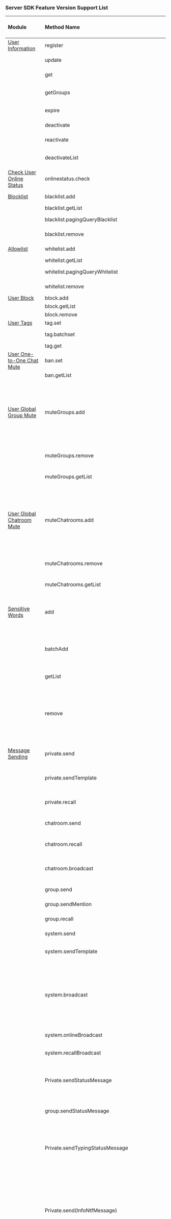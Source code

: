 ### Server SDK Feature Version Support List


| Module                                                                                              | Method Name                                  | Description                                                                                                                                                                              | Supported Versions (Tags) |
|:------------------------------------------------------------------------------------------------|:-------------------------------------|:-----------------------------------------------------------------------------------------------------------------------------------------------------------------------------------------|:--------------------------|
| [User Information](./src/main/java/io/rong/methods/user/User.java)                                          | register                             | Register and obtain token                                                                                                                                                                | 3.0.1                     |
|                                                                                                 | update                               | Update user information                                                                                                                                                                  | 3.0.1                     |
|                                                                                                 | get                                  | Query user information                                                                                                                                                                   | 3.0.8                     |
|                                                                                                 | getGroups                            | Query groups the user belongs to                                                                                                                                                         | 3.2.3                     |
|                                                                                                 | expire                               | Token invalidation                                                                                                                                                                       | 3.2.11                    |
|                                                                                                 | deactivate                           | User deactivation                                                                                                                                                                        | 3.3.2                     |
|                                                                                                 | reactivate                           | Reactivate user ID                                                                                                                                                                       | 3.3.5                     |
|                                                                                                 | deactivateList                       | Query deactivated users                                                                                                                                                                  | 3.3.2                     |
| [Check User Online Status](./src/main/java/io/rong/methods/user/onlinestatus/OnlineStatus.java)                 | onlinestatus.check                   | Check user online status                                                                                                                                                                 | 3.0.1                     |
| [Blocklist](./src/main/java/io/rong/methods/user/blacklist/Blacklist.java)                            | blacklist.add                        | Add to blocklist                                                                                                                                                                         | 3.0.1                     |
|                                                                                                 | blacklist.getList                    | Get blocklist                                                                                                                                                                            | 3.0.1                     |
|                                                                                                 | blacklist.pagingQueryBlacklist       | Paginate blocklist                                                                                                                                                                       | 3.6.2                     |
|                                                                                                 | blacklist.remove                     | Remove from blocklist                                                                                                                                                                    | 3.0.1                     |
| [Allowlist](./src/main/java/io/rong/methods/user/whitelist/Whitelist.java)                            | whitelist.add                        | Add to allowlist                                                                                                                                                                         | 3.0.7                     |
|                                                                                                 | whitelist.getList                    | Get allowlist                                                                                                                                                                            | 3.0.7                     |
|                                                                                                 | whitelist.pagingQueryWhitelist       | Paginate allowlist                                                                                                                                                                       | 3.6.2                     |
|                                                                                                 | whitelist.remove                     | Remove from allowlist                                                                                                                                                                    | 3.0.7                     |
| [User Block](./src/main/java/io/rong/methods/user/block/Block.java)                                   | block.add                            | Block user                                                                                                                                                                               | 3.0.1                     |
|                                                                                                 | block.getList                        | Get blocklist                                                                                                                                                                            | 3.0.1                     |
|                                                                                                 | block.remove                         | Unblock user                                                                                                                                                                             | 3.0.1                     |
| [User Tags](./src/main/java/io/rong/methods/user/tag/Tag.java)                                       | tag.set                              | Add user tags                                                                                                                                                                            |                           |
|                                                                                                 | tag.batchset                         | Batch add user tags                                                                                                                                                                      | 3.0.4                     |
|                                                                                                 | tag.get                              | Get user tags                                                                                                                                                                            | 3.0.4                     |
| [User One-to-One Chat Mute](./src/main/java/io/rong/methods/user/chat/Ban.java)                                    | ban.set                              | Add user tags                                                                                                                                                                            | 3.2.11                    |
|                                                                                                 | ban.getList                          | Get user tags                                                                                                                                                                            | 3.2.11                    |
| [User Global Group Mute](./src/main/java/io/rong/methods/user/mute/MuteGroups.java)                            | muteGroups.add                       | Add global group mute user, after adding, the user cannot send messages in all groups under the application                                                                              | 3.0.2                     |
|                                                                                                 | muteGroups.remove                    | Remove global group mute user                                                                                                                                                            | 3.0.2                     |
|                                                                                                 | muteGroups.getList                   | Get global group mute user list                                                                                                                                                          | 3.0.2                     |
| [User Global Chatroom Mute](./src/main/java/io/rong/methods/user/mute/MuteChatrooms.java)                       | muteChatrooms.add                    | Add global chatroom mute user, after adding, the user cannot send messages in all chatrooms under the application                                                                        | 3.0.2                     |
|                                                                                                 | muteChatrooms.remove                 | Remove global chatroom mute user                                                                                                                                                         | 3.0.2                     |
|                                                                                                 | muteChatrooms.getList                | Get global chatroom mute user list                                                                                                                                                       | 3.0.2                     |
| [Sensitive Words](./src/main/java/io/rong/methods/sensitive/SensitiveWord.java)                             | add                                  | Add sensitive words, which take effect by default after 30 minutes                                                                                                                       | 3.0.1                     |
|                                                                                                 | batchAdd                             | Batch add sensitive words, which take effect by default after 30 minutes                                                                                                                 | 3.4.0                     |
|                                                                                                 | getList                              | Get sensitive word list                                                                                                                                                                  | 3.0.1                     |
|                                                                                                 | remove                               | Remove sensitive words, supports batch removal, which takes effect by default after 2 hours                                                                                              | 3.0.1                     |
| [Message Sending](./src/main/java/io/rong/methods/message/)                                                | private.send                         | Send one-to-one chat message                                                                                                                                                             | 3.0.1                     |
|                                                                                                 | private.sendTemplate                 | Send one-to-one chat template message                                                                                                                                                    | 3.0.1                     |
|                                                                                                 | private.recall                       | Recall one-to-one chat message                                                                                                                                                           | 3.0.1                     |
|                                                                                                 | chatroom.send                        | Send chatroom message                                                                                                                                                                    | 3.0.1                     |
|                                                                                                 | chatroom.recall                      | Recall chatroom message                                                                                                                                                                  | 3.0.7                     |
|                                                                                                 | chatroom.broadcast                   | Send chatroom broadcast message                                                                                                                                                          | 3.0.1                     |
|                                                                                                 | group.send                           | Send group message                                                                                                                                                                       | 3.0.1                     |
|                                                                                                 | group.sendMention                    | Send group @ message                                                                                                                                                                     | 3.1.6                     |
|                                                                                                 | group.recall                         | Recall group message                                                                                                                                                                     | 3.0.1                     |
|                                                                                                 | system.send                          | Send system message                                                                                                                                                                      | 3.0.1                     |
|                                                                                                 | system.sendTemplate                  | Send system template message                                                                                                                                                             | 3.0.1                     |
|                                                                                                 | system.broadcast                     | Send broadcast message, each application can only send 2 times per hour and up to 3 times per day.                                                                                       | 3.0.1                     |
|                                                                                                 | system.onlineBroadcast               | Broadcast to online users                                                                                                                                                                | 3.2.11                    |
|                                                                                                 | system.recallBroadcast               | Recall all landing notifications                                                                                                                                                         | 3.2.11                    |
|                                                                                                 | Private.sendStatusMessage            | Support sending one-to-one chat status message                                                                                                                                           | 3.1.7                     |
|                                                                                                 | group.sendStatusMessage              | Support sending group chat status message                                                                                                                                                | 3.1.7                     |
|                                                                                                 | Private.sendTypingStatusMessage      | Support sending typing status message, only for one-to-one chat text messages                                                                                                            | 3.1.7                     |
|                                                                                                 | Private.send(InfoNtfMessage)         | Support sending gray bar message (received by all group members, specified group members, or one-to-one chat gray bar message)                                                           | 3.1.8                     |
|                                                                                                 | Private.send(ReadReceiptMessage)     | Support sending one-to-one chat read receipt message, with configurable conversation type                                                                                                | 3.1.8                     |
|                                                                                                 | Private.send - SightMessage          | Support sending short video type message                                                                                                                                                 | 3.1.10                    |
|                                                                                                 | Private.send - FileMessage           | Support sending file type message                                                                                                                                                        | 3.1.10                    |
| [Message History](./src/main/java/io/rong/methods/message/history/History.java)                          | message.history.get                  | Get message history download URL                                                                                                                                                         | 3.0.1                     |
|                                                                                                 | message.history.remove               | Delete message history                                                                                                                                                                   | 3.0.1                     |
|                                                                                                 | message.history.queryPrivateHistoryMessage               | Query the history message of one-to-one chat                                                                                                                                             | 3.9.0                     |
|                                                                                                 | message.history.queryGroupHistoryMessage               | Query the history message of group chat                                                                                                                                                  | 4.0.0                     |
|                                                                                                 | message.history.queryUltraGroupHistoryMessage               | Query the history message of ultra group chat                                                                                                                                            | 4.0.0                    |
|                                                                                                 | message.history.queryChatroomHistoryMessage               | Query the history message of chatroom                                                                                                                                                    | 4.0.0                    |
| [Broadcast Push](./src/main/java/io/rong/methods/push/Push.java)                                          | Push.push                            | Send push notification, combined with broadcast messages, each application can only send 2 times per hour and up to 3 times per day.                                                     | 3.0.4                     |
|                                                                                                 | Push.message                         | Send broadcast message, combined with push notifications, each application can only send 2 times per hour and up to 3 times per day.                                                     | 3.0.4                     |
| [Group](./src/main/java/io/rong/methods/group/Group.java)                                          | create                               | Create group                                                                                                                                                                             | 3.0.1                     |
|                                                                                                 | sync                                 | Sync group relationships                                                                                                                                                                 | 3.0.1                     |
|                                                                                                 | update                               | Update group information                                                                                                                                                                 | 3.0.1                     |
|                                                                                                 | get                                  | Get group information                                                                                                                                                                    | 3.0.1                     |
|                                                                                                 | invite                               | Invite users to join group                                                                                                                                                               | 3.0.1                     |
|                                                                                                 | quit                                 | Quit group                                                                                                                                                                               | 3.0.1                     |
|                                                                                                 | dismiss                              | Dismiss group                                                                                                                                                                            | 3.0.1                     |
| [User Specified Group Mute](./src/main/java/io/rong/methods/group/mute/MuteMembers.java)                          | muteMembers.add                      | Add specified group mute user, the user cannot send messages in the specified group                                                                                                      | 3.0.2                     |
|                                                                                                 | muteMembers.remove                   | Remove specified group mute user                                                                                                                                                         | 3.0.2                     |
|                                                                                                 | muteMembers.getList                  | Get specified group mute user list                                                                                                                                                       | 3.0.2                     |
| [Specified Group All Members Mute](./src/main/java/io/rong/methods/group/mute/MuteAllMembers.java)                      | muteAllMembers.add                   | Add specified group all members mute, after adding, all users in the group cannot send messages in this group                                                                            | 3.0.2                     |
|                                                                                                 | muteAllMembers.remove                | Remove specified group all members mute                                                                                                                                                  | 3.0.2                     |
|                                                                                                 | muteAllMembers.getList               | Get group mute list                                                                                                                                                                      | 3.0.2                     |
| [Group Mute Allowlist](./src/main/java/io/rong/methods/group/mute/whitelist/User.java)                      | muteWhiteList.user.add               | Add group mute allowlist user, after the group is muted, users in the allowlist can send messages in the group                                                                           | 3.0.2                     |
|                                                                                                 | muteWhiteList.user.remove            | Remove group mute allowlist user                                                                                                                                                         | 3.0.2                     |
|                                                                                                 | muteWhiteList.user.getList           | Get group mute allowlist user list                                                                                                                                                       | 3.0.2                     |
| [Conversation](./src/main/java/io/rong/methods/conversation/Conversation.java)              | mute                                 | Add do not disturb conversation                                                                                                                                                          | 3.0.1                     |
|                                                                                                 | unMute                               | Remove do not disturb conversation                                                                                                                                                       | 3.0.1                     |
|                                                                                                 | get                                  | Get do not disturb conversation status                                                                                                                                                   | 3.0.1                     |
|                                                                                                 | setTop                               | Pin conversation                                                                                                                                                                         | 3.7.0                     |
| [Chatroom](./src/main/java/io/rong/methods/chatroom/Chatroom.java)                                   | create                               | Create chatroom                                                                                                                                                                          | 3.0.1                     |
|                                                                                                 | destroy                              | Destroy chatroom                                                                                                                                                                         | 3.0.1                     |
|                                                                                                 | get                                  | Query chatroom information                                                                                                                                                               | 3.0.1                     |
|                                                                                                 | isExist                              | Check if user is in chatroom                                                                                                                                                             | 3.0.1                     |
|                                                                                                 | createV2                             | Create chatroom method V2                                                                                                                                                                | 3.3.3                     |
|                                                                                                 | setDestroyType                       | Set chatroom destruction type                                                                                                                                                            | 3.3.3                     |
|                                                                                                 | query                                | Query chatroom information                                                                                                                                                               | 3.3.3                     |
| [Chatroom Block](./src/main/java/io/rong/methods/chatroom/block/Block.java)                              | block.add                            | Add chatroom block user, after blocking, the user cannot join the chatroom, and if the user is in the chatroom, they will be kicked out                                                  | 3.0.1                     |
|                                                                                                 | block.getList                        | Get chatroom block user list                                                                                                                                                             | 3.0.1                     |
|                                                                                                 | block.remove                         | Remove chatroom block user                                                                                                                                                               | 3.0.1                     |
| [Chatroom Mute](./src/main/java/io/rong/methods/chatroom/mute/MuteMembers.java)                         | muteMembers.add                      | Add chatroom mute user, the user cannot send messages in the chatroom                                                                                                                    | 3.0.2                     |
|                                                                                                 | muteMembers.getList                  | Get chatroom mute user list                                                                                                                                                              | 3.0.2                     |
|                                                                                                 | muteMembers.remove                   | Remove chatroom mute user                                                                                                                                                                | 3.0.2                     |
| [Chatroom Message Priority](./src/main/java/io/rong/methods/chatroom/demotion/Demotion.java)                     | demotion.add                         | Add chatroom low priority message, after adding, when server pressure is high due to a surge in messages, low priority messages will be discarded by default                             | 3.0.1                     |
|                                                                                                 | demotion.getList                     | Query chatroom low priority message list                                                                                                                                                 | 3.0.1                     |
|                                                                                                 | demotion.remove                      | Remove chatroom low priority message                                                                                                                                                     | 3.0.1                     |
| [Chatroom Message Distribution Control](./src/main/java/io/rong/methods/chatroom/distribute/Distribute.java)                | distribute.stop                      | Stop chatroom message distribution, the server will not send downstream messages after receiving upstream messages                                                                       | 3.0.1                     |
|                                                                                                 | distribute.resume                    | Resume chatroom message distribution                                                                                                                                                     | 3.0.1                     |
| [Chatroom Keepalive](./src/main/java/io/rong/methods/chatroom/keepalive/Keepalive.java)                      | keepalive.add                        | Add keepalive chatroom, keepalive chatrooms will not be automatically destroyed                                                                                                          | 3.0.1                     |
|                                                                                                 | keepalive.remove                     | Remove keepalive chatroom                                                                                                                                                                | 3.0.1                     |
|                                                                                                 | keepalive.getList                    | Get keepalive chatroom list                                                                                                                                                              | 3.0.1                     |
| [Chatroom Message Allowlist](./src/main/java/io/rong/methods/chatroom/whitelist/Messages.java)                    | whiteList.message.add                | Add allowlist message type, message types in the allowlist will not be discarded when server pressure is high due to a surge in messages, ensuring message delivery                      | 3.0.1                     |
|                                                                                                 | whiteList.message.remove             | Remove allowlist message type                                                                                                                                                            | 3.0.1                     |
|                                                                                                 | whiteList.message.getList            | Get allowlist message type list                                                                                                                                                          | 3.0.1                     |
| [Chatroom User Allowlist](./src/main/java/io/rong/methods/chatroom/whitelist/User.java)                        | whiteList.user.add                   | Add allowlist user, messages sent by users in the allowlist will not be discarded when server pressure is high due to a surge in messages, ensuring message delivery                     | 3.0.1                     |
|                                                                                                 | whiteList.user.remove                | Remove allowlist user                                                                                                                                                                    | 3.0.1                     |
|                                                                                                 | whiteList.user.getList               | Get allowlist user list                                                                                                                                                                  | 3.0.1                     |
| [Chatroom Attribute Setting](./src/main/java/io/rong/methods/chatroom/entry/ChatroomEntry.java)                    | ChatroomEntry.set                    | Set chatroom attributes                                                                                                                                                                  | 3.1.9                     |
|                                                                                                 | ChatroomEntry.remove                 | Delete chatroom attributes                                                                                                                                                               | 3.1.9                     |
|                                                                                                 | ChatroomEntry.query                  | Query chatroom attributes                                                                                                                                                                | 3.1.9                     |
|                                                                                                 | ChatroomEntry.batchSet               | Batch set chatroom attributes (KV)                                                                                                                                                       | 3.3.3                     |
| [Chatroom All Members Mute](./src/main/java/io/rong/methods/chatroom/ban/BanAllMember.java)                     | BanAllMember.add                     | Set all members mute in a chatroom, after setting, all members in the chatroom cannot send messages through the terminal SDK.                                                            | 3.2.8                     |
|                                                                                                 | BanAllMember.remove                  | Remove all members mute                                                                                                                                                                  | 3.2.8                     |
|                                                                                                 | BanAllMember.check                   | Check mute status                                                                                                                                                                        | 3.2.8                     |
|                                                                                                 | BanAllMember.getList                 | Get mute list                                                                                                                                                                            | 3.2.8                     |
| [Chatroom All Members Mute Allowlist](./src/main/java/io/rong/methods/chatroom/ban/BanAllMemberWhitelist.java)         | BanAllMemberWhitelist.add            | After adding a user to the allowlist, if the user is muted in the chatroom, the allowlist permission takes precedence over the chatroom member mute, allowing the user to send messages. | 3.2.8                     |
|                                                                                                 | BanAllMemberWhitelist.remove         | Remove all members mute                                                                                                                                                                  | 3.2.8                     |
|                                                                                                 | BanAllMemberWhitelist.getList        | Get mute list                                                                                                                                                                            | 3.2.8                     |
| [Message Extension](./src/main/java/io/rong/methods/message/expansion/Expansion.java)                        | Expansion.add                        | Set message extension, when sending a message, if expansion is set to true, you can set extended information for the message, up to 100 extended attributes can be set each time,        
|                                                                                                 | system.broadcast                     | Send broadcast messages. Each application can send a maximum of 2 times per hour and 3 times per day.                                                                                    | 3.0.1                     |
|                                                                                                 | system.onlineBroadcast               | Broadcast to online users                                                                                                                                                                | 3.2.11                    |
|                                                                                                 | system.recallBroadcast               | Recall broadcast messages with full delivery notification                                                                                                                                | 3.2.11                    |
|                                                                                                 | Private.sendStatusMessage            | Supports sending one-to-one chat status messages                                                                                                                                         | 3.1.7                     |
|                                                                                                 | group.sendStatusMessage              | Supports sending group chat status messages                                                                                                                                              | 3.1.7                     |
|                                                                                                 | Private.sendTypingStatusMessage      | Supports sending typing status messages, only for one-to-one text messages                                                                                                               | 3.1.7                     |
|                                                                                                 | Private.send(InfoNtfMessage)         | Supports sending gray bar messages (received by all group members, specified group users, and one-to-one gray bar messages)                                                              | 3.1.8                     |
|                                                                                                 | Private.send(ReadReceiptMessage)     | Supports sending one-to-one read receipt messages, with configurable conversation types                                                                                                  | 3.1.8                     |
|                                                                                                 | Private.send - SightMessage          | Supports sending short video type messages                                                                                                                                               | 3.1.10                    |
|                                                                                                 | Private.send - FileMessage           | Supports sending file type messages                                                                                                                                                      | 3.1.10                    |
| [Message History](./src/main/java/io/rong/methods/message/history/History.java)                          | message.history.get                  | Get the download URL for message history records                                                                                                                                         | 3.0.1                     |
|                                                                                                 | message.history.remove               | Method to delete message history records                                                                                                                                                 | 3.0.1                     |
| [Broadcast Push](./src/main/java/io/rong/methods/push/Push.java)                                          | Push.push                            | Send push notifications. Combined with broadcast messages, each application can send a maximum of 2 times per hour and 3 times per day.                                                  | 3.0.4                     |
|                                                                                                 | Push.message                         | Send broadcast messages. Combined with push notifications, each application can send a maximum of 2 times per hour and 3 times per day.                                                  | 3.0.4                     |
| [Group](./src/main/java/io/rong/methods/group/Group.java)                                          | create                               | Create a group                                                                                                                                                                           | 3.0.1                     |
|                                                                                                 | sync                                 | Synchronize group relationships                                                                                                                                                          | 3.0.1                     |
|                                                                                                 | update                               | Update group information                                                                                                                                                                 | 3.0.1                     |
|                                                                                                 | get                                  | Get group information                                                                                                                                                                    | 3.0.1                     |
|                                                                                                 | invite                               | Invite users to join a group                                                                                                                                                             | 3.0.1                     |
|                                                                                                 | quit                                 | Quit a group                                                                                                                                                                             | 3.0.1                     |
|                                                                                                 | dismiss                              | Dismiss a group                                                                                                                                                                          | 3.0.1                     |
| [User-Specific Group Mute](./src/main/java/io/rong/methods/group/mute/MuteMembers.java)                          | muteMembers.add                      | Add a user to the mute list for a specific group. The user cannot send messages in the specified group.                                                                                  | 3.0.2                     |
|                                                                                                 | muteMembers.remove                   | Remove a user from the mute list for a specific group                                                                                                                                    | 3.0.2                     |
|                                                                                                 | muteMembers.getList                  | Get the list of muted users for a specific group                                                                                                                                         | 3.0.2                     |
| [All Members Mute in Specific Group](./src/main/java/io/rong/methods/group/mute/MuteAllMembers.java)                      | muteAllMembers.add                   | Mute all members in a specific group. After adding, all users in the group cannot send messages in the group.                                                                            | 3.0.2                     |
|                                                                                                 | muteAllMembers.remove                | Remove the mute for all members in a specific group                                                                                                                                      | 3.0.2                     |
|                                                                                                 | muteAllMembers.getList               | Get the list of muted groups                                                                                                                                                             | 3.0.2                     |
| [Group Mute Allowlist](./src/main/java/io/rong/methods/group/mute/whitelist/User.java)                      | muteWhiteList.user.add               | Add a user to the allowlist for a muted group. After the group is muted, users in the allowlist can send messages in the group.                                                          | 3.0.2                     |
|                                                                                                 | muteWhiteList.user.remove            | Remove a user from the allowlist for a muted group                                                                                                                                       | 3.0.2                     |
|                                                                                                 | muteWhiteList.user.getList           | Get the list of users in the allowlist for a muted group                                                                                                                                 | 3.0.2                     |
| [Conversation](./src/main/java/io/rong/methods/conversation/Conversation.java)              | mute                                 | Add a Do Not Disturb conversation                                                                                                                                                        | 3.0.1                     |
|                                                                                                 | unMute                               | Remove a Do Not Disturb conversation                                                                                                                                                     | 3.0.1                     |
|                                                                                                 | get                                  | Get the status of a Do Not Disturb conversation                                                                                                                                          | 3.0.1                     |
|                                                                                                 | setTop                               | Pin a conversation                                                                                                                                                                       | 3.7.0                     |
| [Chatroom](./src/main/java/io/rong/methods/chatroom/Chatroom.java)                                   | create                               | Create a chatroom                                                                                                                                                                        | 3.0.1                     |
|                                                                                                 | destroy                              | Destroy a chatroom                                                                                                                                                                       | 3.0.1                     |
|                                                                                                 | get                                  | Query chatroom information                                                                                                                                                               | 3.0.1                     |
|                                                                                                 | isExist                              | Check if a user is in a chatroom                                                                                                                                                         | 3.0.1                     |
|                                                                                                 | createV2                             | Create a chatroom method V2                                                                                                                                                              | 3.3.3                     |
|                                                                                                 | setDestroyType                       | Set the destruction type for a chatroom                                                                                                                                                  | 3.3.3                     |
|                                                                                                 | query                                | Query chatroom information                                                                                                                                                               | 3.3.3                     |
| [Chatroom Block](./src/main/java/io/rong/methods/chatroom/block/Block.java)                              | block.add                            | Add a user to the blocklist for a chatroom. After being blocked, the user cannot join the chatroom. If the user is already in the chatroom, they will be kicked out.                     | 3.0.1                     |
|                                                                                                 | block.getList                        | Get the list of blocked users for a chatroom                                                                                                                                             | 3.0.1                     |
|                                                                                                 | block.remove                         | Remove a user from the blocklist for a chatroom                                                                                                                                          | 3.0.1                     |
| [Chatroom Mute](./src/main/java/io/rong/methods/chatroom/mute/MuteMembers.java)                         | muteMembers.add                      | Add a user to the mute list for a chatroom. The user cannot send messages in the chatroom.                                                                                               | 3.0.2                     |
|                                                                                                 | muteMembers.getList                  | Get the list of muted users for a chatroom                                                                                                                                               | 3.0.2                     |
|                                                                                                 | muteMembers.remove                   | Remove a user from the mute list for a chatroom                                                                                                                                          | 3.0.2                     |
| [Chatroom Message Priority](./src/main/java/io/rong/methods/chatroom/demotion/Demotion.java)                     | demotion.add                         | Add low-priority messages for a chatroom. When server pressure increases due to a surge in messages, low-priority messages will be discarded by default.                                 | 3.0.1                     |
|                                                                                                 | demotion.getList                     | Query the list of low-priority messages for a chatroom                                                                                                                                   | 3.0.1                     |
|                                                                                                 | demotion.remove                      | Remove low-priority messages for a chatroom                                                                                                                                              | 3.0.1                     |
| [Chatroom Message Distribution Control](./src/main/java/io/rong/methods/chatroom/distribute/Distribute.java) | distribute.stop                      | Stops chatroom message distribution. The server will not send downstream messages after receiving upstream messages.                                                                     | 3.0.1                     |
|                                                                                                 | distribute.resume                    | Resumes chatroom message distribution.                                                                                                                                                   | 3.0.1                     |
| [Chatroom Keepalive](./src/main/java/io/rong/methods/chatroom/keepalive/Keepalive.java)            | keepalive.add                        | Adds a keepalive chatroom. Keepalive chatrooms will not be automatically destroyed.                                                                                                      | 3.0.1                     |
|                                                                                                 | keepalive.remove                     | Removes a keepalive chatroom.                                                                                                                                                            | 3.0.1                     |
|                                                                                                 | keepalive.getList                    | Retrieves the list of keepalive chatrooms.                                                                                                                                               | 3.0.1                     |
| [Chatroom Message Allowlist](./src/main/java/io/rong/methods/chatroom/whitelist/Messages.java)     | whiteList.message.add                | Adds a message type to the allowlist. Message types in the allowlist will not be discarded even under high server load, ensuring message delivery.                                       | 3.0.1                     |
|                                                                                                 | whiteList.message.remove             | Removes a message type from the allowlist.                                                                                                                                               | 3.0.1                     |
|                                                                                                 | whiteList.message.getList            | Retrieves the list of message types in the allowlist.                                                                                                                                    | 3.0.1                     |
| [Chatroom User Allowlist](./src/main/java/io/rong/methods/chatroom/whitelist/User.java)           | whiteList.user.add                   | Adds a user to the allowlist. Messages sent by users in the allowlist will not be discarded even under high server load, ensuring message delivery.                                      | 3.0.1                     |
|                                                                                                 | whiteList.user.remove                | Removes a user from the allowlist.                                                                                                                                                       | 3.0.1                     |
|                                                                                                 | whiteList.user.getList               | Retrieves the list of users in the allowlist.                                                                                                                                            | 3.0.1                     |
| [Chatroom Attribute Settings](./src/main/java/io/rong/methods/chatroom/entry/ChatroomEntry.java)  | ChatroomEntry.set                    | Sets chatroom attributes.                                                                                                                                                                | 3.1.9                     |
|                                                                                                 | ChatroomEntry.remove                 | Deletes chatroom attributes.                                                                                                                                                             | 3.1.9                     |
|                                                                                                 | ChatroomEntry.query                  | Queries chatroom attributes.                                                                                                                                                             | 3.1.9                     |
|                                                                                                 | ChatroomEntry.batchSet               | Batch sets chatroom attributes (KV).                                                                                                                                                     | 3.3.3                     |
| [Chatroom Mute All Members](./src/main/java/io/rong/methods/chatroom/ban/BanAllMember.java)        | BanAllMember.add                     | Mutes all members in a chatroom. After setting, all members in the chatroom cannot send messages via the SDK.                                                                            | 3.2.8                     |
|                                                                                                 | BanAllMember.remove                  | Removes the mute for all members.                                                                                                                                                        | 3.2.8                     |
|                                                                                                 | BanAllMember.check                   | Checks the mute status.                                                                                                                                                                  | 3.2.8                     |
|                                                                                                 | BanAllMember.getList                 | Retrieves the list of muted members.                                                                                                                                                     | 3.2.8                     |
| [Chatroom Mute All Members Allowlist](./src/main/java/io/rong/methods/chatroom/ban/BanAllMemberWhitelist.java) | BanAllMemberWhitelist.add            | Adds a user to the allowlist. If the user is muted in the chatroom, the allowlist permission overrides the chatroom mute, allowing the user to send messages.                            | 3.2.8                     |
|                                                                                                 | BanAllMemberWhitelist.remove         | Removes the mute for all members.                                                                                                                                                        | 3.2.8                     |
|                                                                                                 | BanAllMemberWhitelist.getList        | Retrieves the list of muted members.                                                                                                                                                     | 3.2.8                     |
| [Message Expansion](./src/main/java/io/rong/methods/message/expansion/Expansion.java)             | Expansion.add                        | Sets message expansion. When sending a message, if expansion is set to true, up to 100 expansion attributes can be set, with a maximum of 300.                                           | 3.2.15                    |
|                                                                                                 | Expansion.remove                     | Deletes message expansion.                                                                                                                                                               | 3.2.15                    |
|                                                                                                 | Expansion.getList                    | Retrieves expansion information.                                                                                                                                                         | 3.2.15                    |
| [User Profile Hosting](./src/main/java/io/rong/methods/profile/ExternalUser.java)                | ExternalUser.setProfile              | Sets user profile hosting information.                                                                                                                                                   | 3.6.0                     |
|                                                                                                 | ExternalUser.batchQueryUserProfiles  | Batch queries user profiles.                                                                                                                                                             | 3.6.0                     |
|                                                                                                 | ExternalUser.cleanProfile            | Clears user profile hosting information.                                                                                                                                                 | 3.6.0                     |
|                                                                                                 | ExternalUser.pagingQueryUserProfiles | Batch queries user profiles.                                                                                                                                                             | 3.6.0                     |
| [Group Information Hosting](./src/main/java/io/rong/methods/profile/EntrustGroup.java)            | EntrustGroup.create                  | Creates a hosted group.                                                                                                                                                                  | 3.6.0                     |
|                                                                                                 | EntrustGroup.updateProfile           | Sets group profile information.                                                                                                                                                          | 3.6.0                     |
|                                                                                                 | EntrustGroup.queryProfiles           | Batch retrieves group profile information.                                                                                                                                               | 3.6.0                     |
|                                                                                                 | EntrustGroup.quit                    | Exits a group.                                                                                                                                                                           | 3.6.0                     |
|                                                                                                 | EntrustGroup.kickOut                 | Kicks a user out of a group.                                                                                                                                                             | 3.6.0                     |
|                                                                                                 | EntrustGroup.kickOutAllGroups        | Kicks a user out of all groups.                                                                                                                                                          | 3.6.0                     |
|                                                                                                 | EntrustGroup.dismiss                 | Dismisses a group.                                                                                                                                                                       | 3.6.0                     |
|                                                                                                 | EntrustGroup.join                    | Joins a group.                                                                                                                                                                           | 3.6.0                     |
|                                                                                                 | EntrustGroup.transferOwner           | Transfers group ownership.                                                                                                                                                               | 3.6.0                     |
|                                                                                                 | EntrustGroup.importGroup             | Imports a hosted group.                                                                                                                                                                  | 3.6.0                     |
|                                                                                                 | EntrustGroup.addManagers             | Sets group administrators.                                                                                                                                                               | 3.6.0                     |
|                                                                                                 | EntrustGroup.removeManagers          | Removes group administrators.                                                                                                                                                            | 3.6.0                     |
|                                                                                                 | EntrustGroup.pagingQueryMembers      | Retrieves group member information by pagination.                                                                                                                                        | 3.6.0                     |
|                                                                                                 | EntrustGroup.queryMembersByUserIds   | Retrieves information for specified group members.                                                                                                                                       | 3.6.0                     |
|                                                                                                 | EntrustGroup.setMemberInfo           | Sets group member profile information.                                                                                                                                                   | 3.6.0                     |
|                                                                                                 | EntrustGroup.setRemarkName           | Sets a remark name for a user in a specified group.                                                                                                                                      | 3.6.0                     |
|                                                                                                 | EntrustGroup.delRemarkName           | Deletes a remark name for a user in a specified group.                                                                                                                                   | 3.6.0                     |
|                                                                                                 | EntrustGroup.queryRemarkName         | Queries a remark name for a user in a specified group.                                                                                                                                   | 3.6.0                     |
|                                                                                                 | EntrustGroup.followMember            | Sets a user as a specially followed member in a specified group.                                                                                                                         | 3.6.0                     |
|                                                                                                 | EntrustGroup.unfollowMember          | Removes a specially followed member in a specified group.                                                                                                                                | 3.6.0                     |
|                                                                                                 | EntrustGroup.getFollowedMember       | Retrieves the list of specially followed members in a specified group.                                                                                                                   | 3.6.0                     |
|                                                                                                 | EntrustGroup.pagingQueryGroups       | Paginate and query groups under the application                                                                                                                                          | 3.6.0                     |
|                                                                                                 | EntrustGroup.pagingQueryJoinedGroups | Paginate and query groups the user has joined                                                                                                                                            | 3.6.0                     |
| [Friend](./src/main/java/io/rong/methods/profile/Friend.java)                                    | Friend.add                           | Add a friend                                                                                                                                                                             | 3.6.0                     |
|                                                                                                 | Friend.delete                        | Remove a friend                                                                                                                                                                          | 3.6.0                     |
|                                                                                                 | Friend.clean                         | Clear the friend relationship for a specified user                                                                                                                                       | 3.6.0                     |
|                                                                                                 | Friend.setProfile                    | Set friend profile information                                                                                                                                                           | 3.6.0                     |
|                                                                                                 | Friend.pagingGetFriends              | Get the user's friend list                                                                                                                                                               | 3.6.0                     |
|                                                                                                 | Friend.checkFriends                  | Check the friend relationship between users                                                                                                                                              | 3.6.0                     |
|                                                                                                 | Friend.setPermission                 | Set friend request permissions                                                                                                                                                           | 3.6.0                     |
|                                                                                                 | Friend.getPermission                 | Get friend request permissions                                                                                                                                                           | 3.6.0                     |